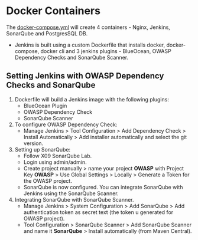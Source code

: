# Docker Containers
The [docker-compose.yml](docker-compose.yml) will create 4 containers - Nginx, Jenkins, SonarQube and PostgresSQL DB.
* Jenkins is built using a custom Dockerfile that installs docker, docker-compose, docker cli and 3 jenkins plugins - BlueOcean, OWASP Dependency Checks and SonarQube Scanner.

## Setting Jenkins with OWASP Dependency Checks and SonarQube
1. Dockerfile will build a Jenkins image with the following plugins:
    * BlueOcean Plugin
    * OWASP Dependency Check
    * SonarQube Scanner
2. To configure OWASP Dependency Check:
    *  Manage Jenkins > Tool Configuration > Add Dependency Check > Install Automatically > Add installer automatically and select the git version.
3. Setting up SonarQube:
    * Follow X09 SonarQube Lab.
    * Login using admin/admin.
    * Create project manually > name your project **OWASP** with Project Key **OWASP** > Use Global Settings > Locally > Generate a Token for the OWASP project.
    * SonarQube is now configured. You can integrate SonarQube with Jenkins using the SonarQube Scanner.
4. Integrating SonarQube with SonarQube Scanner.
    * Manage Jenkins > System Configuration > Add SonarQube > Add authentication token as secret text (the token u generated for OWASP project). 
    * Tool Configuration > SonarQube Scanner > Add SonarQube Scanner and name it **SonarQube** > Install automatically (from Maven Central).